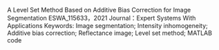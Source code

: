 A Level Set Method Based on Additive Bias Correction for Image Segmentation
ESWA_115633，2021
Journal：Expert Systems With Applications
Keywords: Image segmentation; Intensity inhomogeneity; Additive bias correction; Reflectance image; Level set method; MATLAB code